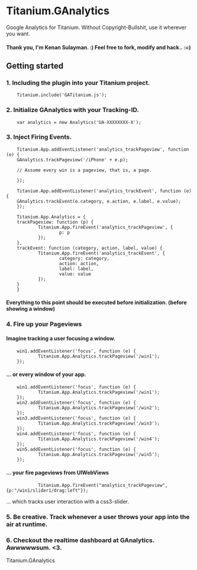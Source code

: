 Titanium.GAnalytics
===================

Google Analytics for Titanium. Without Copyright-Bullshit, use it wherever you want.

#### Thank you, I'm Kenan Sulayman. :) Feel free to fork, modify and hack.. :=)

## Getting started

### 1. Including the plugin into your Titanium project.

        Titanium.include('GATitanium.js');

### 2. Initialize GAnalytics with your Tracking-ID.

        var analytics = new Analytics('UA-XXXXXXXX-X');

### 3. Inject Firing Events.


        Titanium.App.addEventListener('analytics_trackPageview', function (e) {
        GAnalytics.trackPageview('/iPhone' + e.p);

        // Assume every win is a pageview, that is, a page.

        });
        
        Titanium.App.addEventListener('analytics_trackEvent', function (e) {
        GAnalytics.trackEvent(e.category, e.action, e.label, e.value);
        });
        
        Titanium.App.Analytics = {
        trackPageview: function (p) {
                Titanium.App.fireEvent('analytics_trackPageview', {
                        p: p
                });
        },
        trackEvent: function (category, action, label, value) {
                Titanium.App.fireEvent('analytics_trackEvent', {
                        category: category,
                        action: action,
                        label: label,
                        value: value
                });
        }
        }
        
#### Everything to this point should be executed before initialization. (before showing a window)

### 4. Fire up your Pageviews

#### Imagine tracking a user focusing a window.

        win1.addEventListener('focus', function (e) {
                Titanium.App.Analytics.trackPageview('/win1');
        });
        
#### … or every window of your app.

        win1.addEventListener('focus', function (e) {
                Titanium.App.Analytics.trackPageview('/win1');
        });
        win2.addEventListener('focus', function (e) {
                Titanium.App.Analytics.trackPageview('/win2');
        });
        win3.addEventListener('focus', function (e) {
                Titanium.App.Analytics.trackPageview('/win3');
        });
        win4.addEventListener('focus', function (e) {
                Titanium.App.Analytics.trackPageview('/win4');
        });
        win5.addEventListener('focus', function (e) {
                Titanium.App.Analytics.trackPageview('/win5');
        });
        
#### … your fire pageviews from UIWebViews

                Titanium.App.fireEvent("analytics_trackPageview", {p:"/win1/slider1/drag:left"});
… which tracks user interaction with a css3-slider.

### 5. Be creative. Track whenever a user throws your app into the air at runtime.
### 6. Checkout the realtime dashboard at GAnalytics. Awwwwwsum. <3.

Titanium.GAnalytics